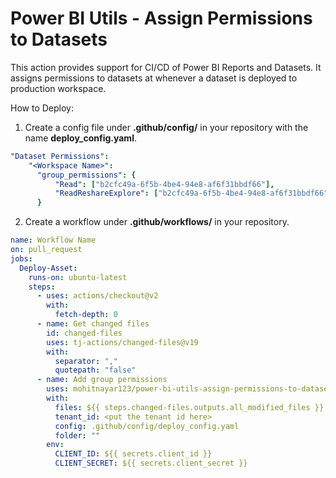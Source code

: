# Power BI Utils - Assign Permissions to Datasets
This action provides support for CI/CD of Power BI Reports and Datasets. It assigns permissions to datasets at whenever a dataset is deployed to production workspace.

How to Deploy:
1) Create a config file under **.github/config/** in your repository with the name **deploy_config.yaml**.

```yaml
"Dataset Permissions":
    "<Workspace Name>":
      "group_permissions": {
          "Read": ["b2cfc49a-6f5b-4be4-94e8-af6f31bbdf66"],
          "ReadReshareExplore": ["b2cfc49a-6f5b-4be4-94e8-af6f31bbdf66"]
      }
```


2) Create a workflow under **.github/workflows/** in your repository.
```yaml
name: Workflow Name
on: pull_request
jobs:
  Deploy-Asset:
    runs-on: ubuntu-latest
    steps:
      - uses: actions/checkout@v2
        with:
          fetch-depth: 0
      - name: Get changed files
        id: changed-files
        uses: tj-actions/changed-files@v19
        with:
          separator: ","
          quotepath: "false"
      - name: Add group permissions
        uses: mohitnayar123/power-bi-utils-assign-permissions-to-dataset@v1.0.0 # Replace this with the latest version
        with:
          files: ${{ steps.changed-files.outputs.all_modified_files }}
          tenant_id: <put the tenant id here>
          config: .github/config/deploy_config.yaml
          folder: ""
        env:
          CLIENT_ID: ${{ secrets.client_id }}
          CLIENT_SECRET: ${{ secrets.client_secret }}
```
